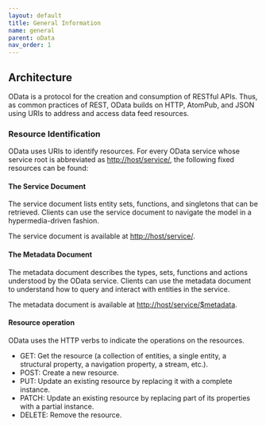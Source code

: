 ```yaml
---
layout: default
title: General Information
name: general
parent: oData
nav_order: 1
---
```


## Architecture

OData is a protocol for the creation and consumption of RESTful APIs. Thus, as common practices of REST, OData builds on HTTP, AtomPub, and JSON using URIs to address and access data feed resources.

### Resource Identification

OData uses URIs to identify resources. For every OData service whose service root is abbreviated as <http://host/service/>, the following fixed resources can be found:

#### The Service Document

The service document lists entity sets, functions, and singletons that can be retrieved. Clients can use the service document to navigate the model in a hypermedia-driven fashion.

The service document is available at <http://host/service/>.

#### The Metadata Document

The metadata document describes the types, sets, functions and actions understood by the OData service. Clients can use the metadata document to understand how to query and interact with entities in the service.

The metadata document is available at <http://host/service/$metadata>.

#### Resource operation

OData uses the HTTP verbs to indicate the operations on the resources.

* GET: Get the resource (a collection of entities, a single entity, a structural property, a navigation property, a stream, etc.).
* POST: Create a new resource.
* PUT: Update an existing resource by replacing it with a complete instance.
* PATCH: Update an existing resource by replacing part of its properties with a partial instance.
* DELETE: Remove the resource.
